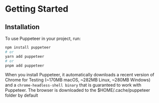 # Getting Started

## Installation

To use Puppeteer in your project, run:

```bash
npm install puppeteer
# or
yarn add puppeteer
# or
pnpm add puppeteer
```

When you install Puppeteer, it automatically downloads a recent version of Chrome for Testing (~170MB macOS, ~282MB Linux, ~280MB Windows) and a `chrome-headless-shell binary` that is guaranteed to work with Puppeteer. The browser is downloaded to the $HOME/.cache/puppeteer folder by default


